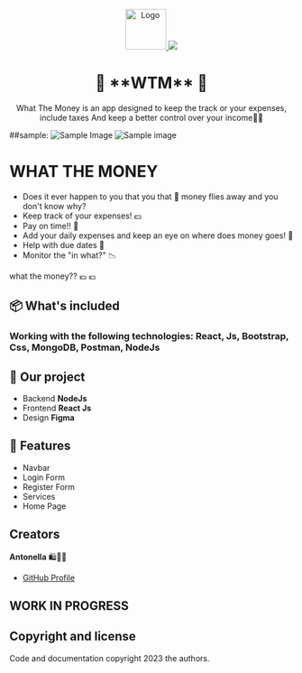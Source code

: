 <p align="center">
  <a href="https://github.com/AntoCLus/WTM">
    <img src="..//WTM/client/src/images/readme.png" alt="Logo" width=72 height=72>
    <img src="../WTM/client/src/images/readme2.png">
  </a>

  <h1 align="center">🌟 **WTM** 🌟</h1>

  <p align="center">
    What The Money is an app designed to keep the track or your expenses, include taxes
    And keep a better control over your income🛒✨
  </p>
</p>

##sample: 
![Sample Image](https:../WTM/client/src/images/readme.png)
![Sample image](https:../WTM/client/src/images/readme2.png)

# WHAT THE MONEY #
- Does it ever happen to you that you that :money_with_wings: money flies away and you don't know why?
- Keep track of your expenses!  :dollar:
- Pay on time!!  :calendar:
- Add your daily expenses and keep an eye on where does money goes!  :page_with_curl:
- Help with due dates 	 :email:
- Monitor the "in what?" :chart_with_downwards_trend: 

what the money?? 💶 :euro:

## 📦 **What's included**
### Working with the following technologies: **React**, **Js**, **Bootstrap**, **Css**, **MongoDB**, **Postman**, **NodeJs** ###

## 🚀 **Our project**
- Backend **NodeJs**
- Frontend **React Js**
- Design **Figma**

## 🌟 **Features**
- Navbar
- Login Form
- Register Form
- Services
- Home Page

## Creators

**Antonella** 🛍️🌟👜

- [GitHub Profile](https://github.com/AntoCLus)



## WORK IN PROGRESS

## Copyright and license

Code and documentation copyright 2023 the authors.
